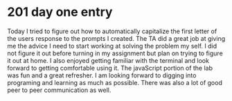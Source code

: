 <h1> 201 day one entry </h1>
<p> Today I tried to figure out how to automatically capitalize the first letter of the users response to the prompts I created. The TA did a great job at giving me the advice I need to start working at solving the problem my self.  I did not figure it out before turning in my assignment but plan on trying to figure it out at home. I also enjoyed getting familiar with the terminal and look forward to getting comfortable using it. The javaScript portion of the lab was fun and a great refresher. I am looking forward to digging into programing and learning as much as possible.
There was also a lot of good peer to peer communication as well.</p>
